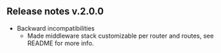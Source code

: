 ## Release notes v.2.0.0

* Backward incompatibilities
    * Made middleware stack customizable per router and routes, see README for more info.

